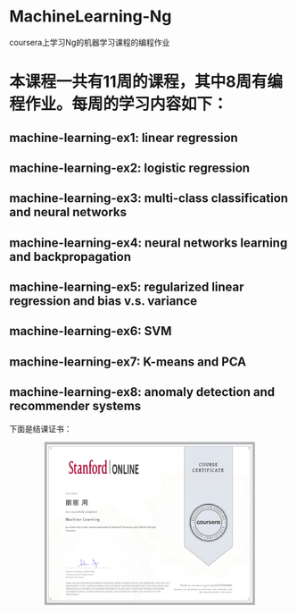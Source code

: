 # MachineLearning-Ng
coursera上学习Ng的机器学习课程的编程作业

# 本课程一共有11周的课程，其中8周有编程作业。每周的学习内容如下：
## machine-learning-ex1: linear regression
## machine-learning-ex2: logistic regression
## machine-learning-ex3: multi-class classification and neural networks 
## machine-learning-ex4: neural networks learning and backpropagation
## machine-learning-ex5: regularized linear regression and bias v.s. variance
## machine-learning-ex6: SVM
## machine-learning-ex7: K-means and PCA
## machine-learning-ex8: anomaly detection and recommender systems

下面是结课证书：
<div align=center><img src="https://github.com/Lily520/MachineLearning-Ng/raw/master/img/Coursera.jpg"; width="75%" height="75%" align=center/></div>

